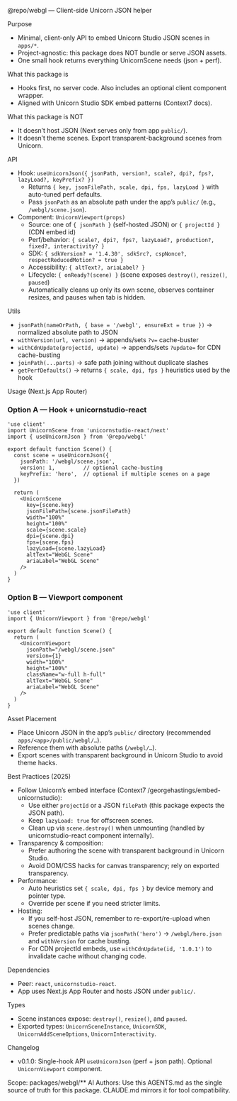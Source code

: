 @repo/webgl — Client-side Unicorn JSON helper

Purpose
- Minimal, client-only API to embed Unicorn Studio JSON scenes in `apps/*`.
- Project-agnostic: this package does NOT bundle or serve JSON assets.
- One small hook returns everything UnicornScene needs (json + perf).

What this package is
- Hooks first, no server code. Also includes an optional client component wrapper.
- Aligned with Unicorn Studio SDK embed patterns (Context7 docs).

What this package is NOT
- It doesn’t host JSON (Next serves only from app `public/`).
- It doesn’t theme scenes. Export transparent-background scenes from Unicorn.

API
- Hook: `useUnicornJson({ jsonPath, version?, scale?, dpi?, fps?, lazyLoad?, keyPrefix? })`
  - Returns `{ key, jsonFilePath, scale, dpi, fps, lazyLoad }` with auto-tuned perf defaults.
  - Pass `jsonPath` as an absolute path under the app’s `public/` (e.g., `/webgl/scene.json`).
- Component: `UnicornViewport(props)`
  - Source: one of `{ jsonPath }` (self-hosted JSON) or `{ projectId }` (CDN embed id)
  - Perf/behavior: `{ scale?, dpi?, fps?, lazyLoad?, production?, fixed?, interactivity? }`
  - SDK: `{ sdkVersion? = '1.4.30', sdkSrc?, cspNonce?, respectReducedMotion? = true }`
  - Accessibility: `{ altText?, ariaLabel? }`
  - Lifecycle: `{ onReady?(scene) }` (scene exposes `destroy()`, `resize()`, `paused`)
  - Automatically cleans up only its own scene, observes container resizes, and pauses when tab is hidden.

Utils
- `jsonPath(nameOrPath, { base = '/webgl', ensureExt = true })` → normalized absolute path to JSON
- `withVersion(url, version)` → appends/sets `?v=` cache-buster
- `withCdnUpdate(projectId, update)` → appends/sets `?update=` for CDN cache-busting
- `joinPath(...parts)` → safe path joining without duplicate slashes
- `getPerfDefaults()` → returns `{ scale, dpi, fps }` heuristics used by the hook

Usage (Next.js App Router)
### Option A — Hook + unicornstudio-react
```
'use client'
import UnicornScene from 'unicornstudio-react/next'
import { useUnicornJson } from '@repo/webgl'

export default function Scene() {
  const scene = useUnicornJson({
    jsonPath: '/webgl/scene.json',
    version: 1,         // optional cache-busting
    keyPrefix: 'hero',  // optional if multiple scenes on a page
  })

  return (
    <UnicornScene
      key={scene.key}
      jsonFilePath={scene.jsonFilePath}
      width="100%"
      height="100%"
      scale={scene.scale}
      dpi={scene.dpi}
      fps={scene.fps}
      lazyLoad={scene.lazyLoad}
      altText="WebGL Scene"
      ariaLabel="WebGL Scene"
    />
  )
}
```

### Option B — Viewport component
```
'use client'
import { UnicornViewport } from '@repo/webgl'

export default function Scene() {
  return (
    <UnicornViewport
      jsonPath="/webgl/scene.json"
      version={1}
      width="100%"
      height="100%"
      className="w-full h-full"
      altText="WebGL Scene"
      ariaLabel="WebGL Scene"
    />
  )
}
```

Asset Placement
- Place Unicorn JSON in the app’s `public/` directory (recommended `apps/<app>/public/webgl/…`).
- Reference them with absolute paths (`/webgl/…`).
- Export scenes with transparent background in Unicorn Studio to avoid theme hacks.

Best Practices (2025)
- Follow Unicorn’s embed interface (Context7 /georgehastings/embed-unicornstudio):
  - Use either `projectId` or a JSON `filePath` (this package expects the JSON path).
  - Keep `lazyLoad: true` for offscreen scenes.
  - Clean up via `scene.destroy()` when unmounting (handled by unicornstudio-react component internally).
- Transparency & composition:
  - Prefer authoring the scene with transparent background in Unicorn Studio.
  - Avoid DOM/CSS hacks for canvas transparency; rely on exported transparency.
- Performance:
  - Auto heuristics set `{ scale, dpi, fps }` by device memory and pointer type.
  - Override per scene if you need stricter limits.
- Hosting:
  - If you self-host JSON, remember to re-export/re-upload when scenes change.
  - Prefer predictable paths via `jsonPath('hero')` → `/webgl/hero.json` and `withVersion` for cache busting.
  - For CDN projectId embeds, use `withCdnUpdate(id, '1.0.1')` to invalidate cache without changing code.

Dependencies
- Peer: `react`, `unicornstudio-react`.
- App uses Next.js App Router and hosts JSON under `public/`.

Types
- Scene instances expose: `destroy()`, `resize()`, and `paused`.
- Exported types: `UnicornSceneInstance`, `UnicornSDK`, `UnicornAddSceneOptions`, `UnicornInteractivity`.

Changelog
- v0.1.0: Single-hook API `useUnicornJson` (perf + json path). Optional `UnicornViewport` component.

Scope: packages/webgl/**
AI Authors: Use this AGENTS.md as the single source of truth for this package. CLAUDE.md mirrors it for tool compatibility.
